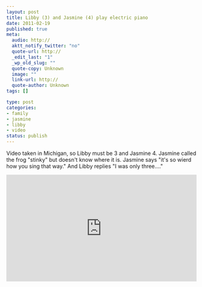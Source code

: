 ```yaml
--- 
layout: post
title: Libby (3) and Jasmine (4) play electric piano
date: 2011-02-19
published: true
meta: 
  audio: http://
  aktt_notify_twitter: "no"
  quote-url: http://
  _edit_last: "1"
  _wp_old_slug: ""
  quote-copy: Unknown
  image: ""
  link-url: http://
  quote-author: Unknown
tags: []

type: post
categories: 
- family
- jasmine
- libby
- video
status: publish
---
```

Video taken in Michigan, so Libby must be 3 and Jasmine 4.  Jasmine called the frog "stinky" but doesn't know where it is.  Jasmine says "it's so wierd how you sing that way."  And Libby replies "I was only three...."

<iframe src="http://player.vimeo.com/video/20137191?color=0" frameborder="0" height="281" width="500"></iframe>
